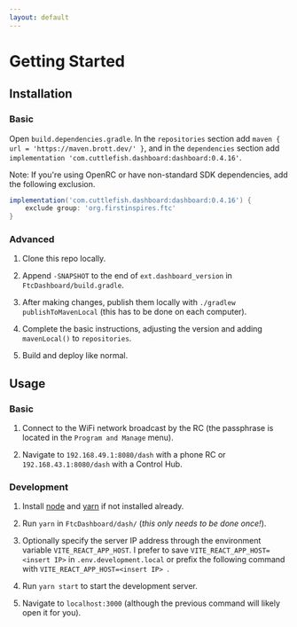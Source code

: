 ```yaml
---
layout: default
---
```


# Getting Started

## Installation

### Basic

Open `build.dependencies.gradle`. In the `repositories` section add `maven { url = 'https://maven.brott.dev/' }`, and in the `dependencies` section add `implementation 'com.cuttlefish.dashboard:dashboard:0.4.16'`.

Note: If you're using OpenRC or have non-standard SDK dependencies, add the following exclusion.
```groovy
implementation('com.cuttlefish.dashboard:dashboard:0.4.16') {
    exclude group: 'org.firstinspires.ftc'
}
```

### Advanced

1. Clone this repo locally.

1. Append `-SNAPSHOT` to the end of `ext.dashboard_version` in `FtcDashboard/build.gradle`.

1. After making changes, publish them locally with `./gradlew publishToMavenLocal` (this has to be done on each computer).

1. Complete the basic instructions, adjusting the version and adding `mavenLocal()` to `repositories`.

1. Build and deploy like normal.

## Usage

### Basic

1. Connect to the WiFi network broadcast by the RC (the passphrase is located in the `Program and Manage` menu).

1. Navigate to `192.168.49.1:8080/dash` with a phone RC or `192.168.43.1:8080/dash` with a Control Hub.

### Development

1. Install [node](https://nodejs.org/en/download/) and [yarn](https://yarnpkg.com/en/docs/install) if not installed already.

1. Run `yarn` in `FtcDashboard/dash/` (_this only needs to be done once!_).

1. Optionally specify the server IP address through the environment variable `VITE_REACT_APP_HOST`. I prefer to save `VITE_REACT_APP_HOST=<insert IP>` in `.env.development.local` or prefix the following command with `VITE_REACT_APP_HOST=<insert IP> `.

1. Run `yarn start` to start the development server.

1. Navigate to `localhost:3000` (although the previous command will likely open it for you).
